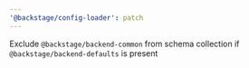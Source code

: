 ```yaml
---
'@backstage/config-loader': patch
---
```


Exclude `@backstage/backend-common` from schema collection if `@backstage/backend-defaults` is present
